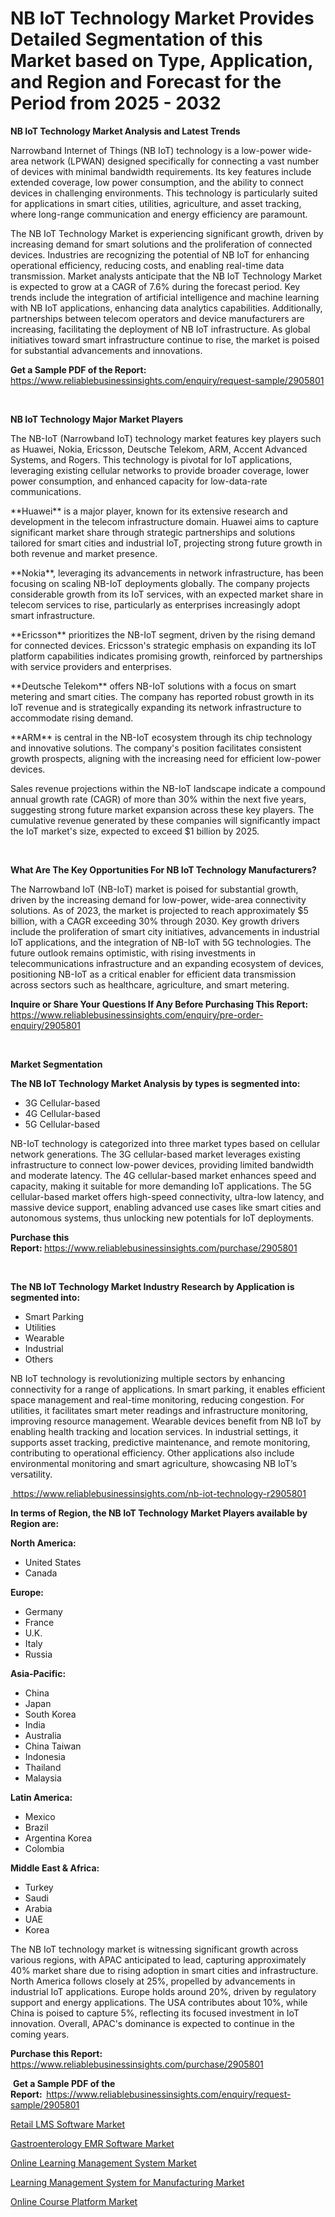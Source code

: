 <p><h1>NB IoT Technology Market Provides Detailed Segmentation of this Market based on Type, Application, and Region and Forecast for the Period from 2025 - 2032</h1></p><p><strong>NB IoT Technology Market Analysis and Latest Trends</strong></p>
<p><p>Narrowband Internet of Things (NB IoT) technology is a low-power wide-area network (LPWAN) designed specifically for connecting a vast number of devices with minimal bandwidth requirements. Its key features include extended coverage, low power consumption, and the ability to connect devices in challenging environments. This technology is particularly suited for applications in smart cities, utilities, agriculture, and asset tracking, where long-range communication and energy efficiency are paramount.</p><p>The NB IoT Technology Market is experiencing significant growth, driven by increasing demand for smart solutions and the proliferation of connected devices. Industries are recognizing the potential of NB IoT for enhancing operational efficiency, reducing costs, and enabling real-time data transmission. Market analysts anticipate that the NB IoT Technology Market is expected to grow at a CAGR of 7.6% during the forecast period. Key trends include the integration of artificial intelligence and machine learning with NB IoT applications, enhancing data analytics capabilities. Additionally, partnerships between telecom operators and device manufacturers are increasing, facilitating the deployment of NB IoT infrastructure. As global initiatives toward smart infrastructure continue to rise, the market is poised for substantial advancements and innovations.</p></p>
<p><strong>Get a Sample PDF of the Report:&nbsp;</strong> <a href="https://www.reliablebusinessinsights.com/enquiry/request-sample/2905801?utm_campaign=100&utm_medium=2&utm_source=Github&utm_content=ia&utm_term=12032025&utm_id=nb-iot-technology">https://www.reliablebusinessinsights.com/enquiry/request-sample/2905801</a></p>
<p>&nbsp;</p>
<p><strong>NB IoT Technology Major Market Players</strong></p>
<p><p>The NB-IoT (Narrowband IoT) technology market features key players such as Huawei, Nokia, Ericsson, Deutsche Telekom, ARM, Accent Advanced Systems, and Rogers. This technology is pivotal for IoT applications, leveraging existing cellular networks to provide broader coverage, lower power consumption, and enhanced capacity for low-data-rate communications.</p><p>**Huawei** is a major player, known for its extensive research and development in the telecom infrastructure domain. Huawei aims to capture significant market share through strategic partnerships and solutions tailored for smart cities and industrial IoT, projecting strong future growth in both revenue and market presence.</p><p>**Nokia**, leveraging its advancements in network infrastructure, has been focusing on scaling NB-IoT deployments globally. The company projects considerable growth from its IoT services, with an expected market share in telecom services to rise, particularly as enterprises increasingly adopt smart infrastructure.</p><p>**Ericsson** prioritizes the NB-IoT segment, driven by the rising demand for connected devices. Ericsson's strategic emphasis on expanding its IoT platform capabilities indicates promising growth, reinforced by partnerships with service providers and enterprises.</p><p>**Deutsche Telekom** offers NB-IoT solutions with a focus on smart metering and smart cities. The company has reported robust growth in its IoT revenue and is strategically expanding its network infrastructure to accommodate rising demand.</p><p>**ARM** is central in the NB-IoT ecosystem through its chip technology and innovative solutions. The company's position facilitates consistent growth prospects, aligning with the increasing need for efficient low-power devices.</p><p>Sales revenue projections within the NB-IoT landscape indicate a compound annual growth rate (CAGR) of more than 30% within the next five years, suggesting strong future market expansion across these key players. The cumulative revenue generated by these companies will significantly impact the IoT market's size, expected to exceed $1 billion by 2025.</p></p>
<p>&nbsp;</p>
<p><strong>What Are The Key Opportunities For NB IoT Technology Manufacturers?</strong></p>
<p><p>The Narrowband IoT (NB-IoT) market is poised for substantial growth, driven by the increasing demand for low-power, wide-area connectivity solutions. As of 2023, the market is projected to reach approximately $5 billion, with a CAGR exceeding 30% through 2030. Key growth drivers include the proliferation of smart city initiatives, advancements in industrial IoT applications, and the integration of NB-IoT with 5G technologies. The future outlook remains optimistic, with rising investments in telecommunications infrastructure and an expanding ecosystem of devices, positioning NB-IoT as a critical enabler for efficient data transmission across sectors such as healthcare, agriculture, and smart metering.</p></p>
<p><strong>Inquire or Share Your Questions If Any Before Purchasing This Report:</strong> <a href="https://www.reliablebusinessinsights.com/enquiry/pre-order-enquiry/2905801?utm_campaign=100&utm_medium=2&utm_source=Github&utm_content=ia&utm_term=12032025&utm_id=nb-iot-technology">https://www.reliablebusinessinsights.com/enquiry/pre-order-enquiry/2905801</a></p>
<p>&nbsp;</p>
<p><strong>Market Segmentation</strong></p>
<p><strong>The NB IoT Technology Market Analysis by types is segmented into:</strong></p>
<p><ul><li>3G Cellular-based</li><li>4G Cellular-based</li><li>5G Cellular-based</li></ul></p>
<p><p>NB-IoT technology is categorized into three market types based on cellular network generations. The 3G cellular-based market leverages existing infrastructure to connect low-power devices, providing limited bandwidth and moderate latency. The 4G cellular-based market enhances speed and capacity, making it suitable for more demanding IoT applications. The 5G cellular-based market offers high-speed connectivity, ultra-low latency, and massive device support, enabling advanced use cases like smart cities and autonomous systems, thus unlocking new potentials for IoT deployments.</p></p>
<p><strong>Purchase this Report:&nbsp;</strong><a href="https://www.reliablebusinessinsights.com/purchase/2905801?utm_campaign=100&utm_medium=2&utm_source=Github&utm_content=ia&utm_term=12032025&utm_id=nb-iot-technology">https://www.reliablebusinessinsights.com/purchase/2905801</a></p>
<p>&nbsp;</p>
<p><strong>The NB IoT Technology Market Industry Research by Application is segmented into:</strong></p>
<p><ul><li>Smart Parking</li><li>Utilities</li><li>Wearable</li><li>Industrial</li><li>Others</li></ul></p>
<p><p>NB IoT technology is revolutionizing multiple sectors by enhancing connectivity for a range of applications. In smart parking, it enables efficient space management and real-time monitoring, reducing congestion. For utilities, it facilitates smart meter readings and infrastructure monitoring, improving resource management. Wearable devices benefit from NB IoT by enabling health tracking and location services. In industrial settings, it supports asset tracking, predictive maintenance, and remote monitoring, contributing to operational efficiency. Other applications also include environmental monitoring and smart agriculture, showcasing NB IoT’s versatility.</p></p>
<p><a href="https://www.reliablebusinessinsights.com/nb-iot-technology-r2905801?utm_campaign=100&utm_medium=2&utm_source=Github&utm_content=ia&utm_term=12032025&utm_id=nb-iot-technology">&nbsp;https://www.reliablebusinessinsights.com/nb-iot-technology-r2905801</a></p>
<p><strong>In terms of Region, the NB IoT Technology Market Players available by Region are:</strong></p>
<p>
    <p> <strong> North America: </strong>
        <ul>
            <li>United States</li>
            <li>Canada</li>
        </ul>
        </p> 
    <p> <strong> Europe: </strong>
        <ul>
            <li>Germany</li>
            <li>France</li>
            <li>U.K.</li>
            <li>Italy</li>
            <li>Russia</li>
        </ul>
        </p> 
    <p> <strong> Asia-Pacific: </strong>
        <ul>
            <li>China</li>
            <li>Japan</li>
            <li>South Korea</li>
            <li>India</li>
            <li>Australia</li>
            <li>China Taiwan</li>
            <li>Indonesia</li>
            <li>Thailand</li>
            <li>Malaysia</li>
        </ul>
        </p> 
    <p> <strong> Latin America: </strong>
        <ul>
            <li>Mexico</li>
            <li>Brazil</li>
            <li>Argentina Korea</li>
            <li>Colombia</li>
        </ul>
        </p> 
    <p> <strong> Middle East & Africa: </strong>
        <ul>
            <li>Turkey</li>
            <li>Saudi</li>
            <li>Arabia</li>
            <li>UAE</li>
            <li>Korea</li>
        </ul>
    </p>
    </p>
<p><p>The NB IoT technology market is witnessing significant growth across various regions, with APAC anticipated to lead, capturing approximately 40% market share due to rising adoption in smart cities and infrastructure. North America follows closely at 25%, propelled by advancements in industrial IoT applications. Europe holds around 20%, driven by regulatory support and energy applications. The USA contributes about 10%, while China is poised to capture 5%, reflecting its focused investment in IoT innovation. Overall, APAC's dominance is expected to continue in the coming years.</p></p>
<p><strong>Purchase this Report: </strong><a href="https://www.reliablebusinessinsights.com/purchase/2905801?utm_campaign=100&utm_medium=2&utm_source=Github&utm_content=ia&utm_term=12032025&utm_id=nb-iot-technology">https://www.reliablebusinessinsights.com/purchase/2905801</a></p>
<p>&nbsp;<strong>Get a Sample PDF of the Report:&nbsp;&nbsp;</strong><a href="https://www.reliablebusinessinsights.com/enquiry/request-sample/2905801?utm_campaign=100&utm_medium=2&utm_source=Github&utm_content=ia&utm_term=12032025&utm_id=nb-iot-technology">https://www.reliablebusinessinsights.com/enquiry/request-sample/2905801</a></p>
<p><strong></strong></p>
<p><p><a href="https://github.com/zurubting/Market-Research-Report-List-1/blob/main/retail-lms-software-market.md?utm_campaign=100&utm_medium=2&utm_source=Github&utm_content=ia&utm_term=12032025&utm_id=nb-iot-technology">Retail LMS Software Market</a></p><p><a href="https://github.com/lalolatiot/Market-Research-Report-List-1/blob/main/gastroenterology-emr-software-market.md?utm_campaign=100&utm_medium=2&utm_source=Github&utm_content=ia&utm_term=12032025&utm_id=nb-iot-technology">Gastroenterology EMR Software Market</a></p><p><a href="https://github.com/duscarajlha/Market-Research-Report-List-1/blob/main/online-learning-management-system-market.md?utm_campaign=100&utm_medium=2&utm_source=Github&utm_content=ia&utm_term=12032025&utm_id=nb-iot-technology">Online Learning Management System Market</a></p><p><a href="https://github.com/lillybosakoi/Market-Research-Report-List-1/blob/main/learning-management-system-for-manufacturing-market.md?utm_campaign=100&utm_medium=2&utm_source=Github&utm_content=ia&utm_term=12032025&utm_id=nb-iot-technology">Learning Management System for Manufacturing Market</a></p><p><a href="https://github.com/joshuagarcia509/Market-Research-Report-List-1/blob/main/online-course-platform-market.md?utm_campaign=100&utm_medium=2&utm_source=Github&utm_content=ia&utm_term=12032025&utm_id=nb-iot-technology">Online Course Platform Market</a></p></p>